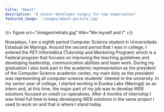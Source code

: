 ```yaml
---
title: "About"
description: "A Junior Developer hungry for new experiences"
featured_image: '/images/about-picture.jpg'
---
```

{{< figure src="/images/retrato.jpg" title="Me myself and I" >}}

Nowadays, I am a eighth period Computer Science student in Universidade Estadual de Maringá. Around the second period that I was in college, I entered the PET-Informática (Tutorship and Mentoring Program) which is a Federal program that focuses on improving the teaching guidelines and developing leadership, communication abilities and team work. During my graduation I also took part in the academic representation as the president of the Computer Science academic center, my main duty as the president was representing all computer science students' interest in the university.  In my senior year of college, I started working in Eureka Labs (Maringá) as an intern and, at this time, the major part of my job was to develop WEB solutions focused on credit co-operatives. After 4 months of internship I was hired full time to keep developing WEB solutions in the same project I used to work on and that is where I stand today. 
